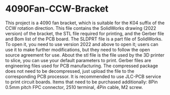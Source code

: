 # 4090Fan-CCW-Bracket
This project is a 4090 fan bracket, which is suitable for the K04 suffix of the CCW rotation direction. This file contains the SolidWorks drawing (2022 version) of the bracket, the STL file required for printing, and the Gerber file and Bom list of the PCB board.
The SLDPRT file is a part file of SolidWorks. To open it, you need to use version 2022 and above to open it; users can use it to make further modifications, but they need to follow the open source agreement for use.
About the stl file is the file used by the 3D printer to slice, you can use your default parameters to print.
Gerber files are engineering files used for PCB manufacturing. The compressed package does not need to be decompressed, just upload the file to the corresponding PCB processor. It is recommended to use JLC-PCB service to print circuit boards.
Items that need to be purchased additionally: 8Pin 0.5mm pitch FPC connector, 2510 terminal, 4Pin cable, M2 screw.
